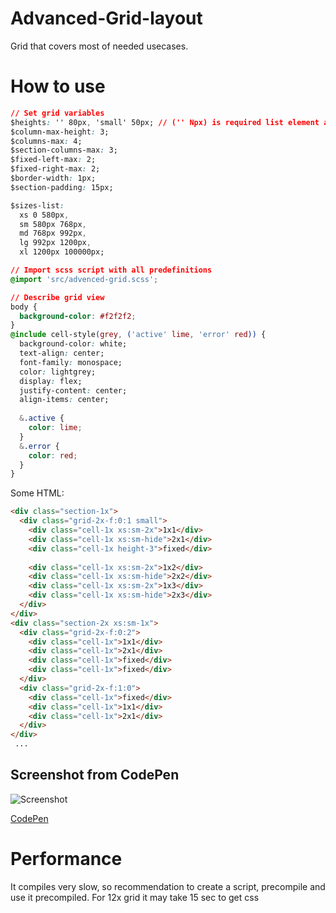 # Advanced-Grid-layout
Grid that covers most of needed usecases.

# How to use

```css
// Set grid variables
$heights: '' 80px, 'small' 50px; // ('' Npx) is required list element as default state
$column-max-height: 3;
$columns-max: 4;
$section-columns-max: 3;
$fixed-left-max: 2;
$fixed-right-max: 2;
$border-width: 1px;
$section-padding: 15px;

$sizes-list:
  xs 0 580px,
  sm 580px 768px,
  md 768px 992px,
  lg 992px 1200px,
  xl 1200px 100000px;

// Import scss script with all predefinitions
@import 'src/advenced-grid.scss';

// Describe grid view
body {
  background-color: #f2f2f2;
}
@include cell-style(grey, ('active' lime, 'error' red)) {
  background-color: white;
  text-align: center;
  font-family: monospace;
  color: lightgrey;
  display: flex;
  justify-content: center;
  align-items: center;
  
  &.active {
    color: lime;
  }
  &.error {
    color: red;
  }
}

```

Some HTML:
```html
<div class="section-1x">
  <div class="grid-2x-f:0:1 small">
    <div class="cell-1x xs:sm-2x">1x1</div>
    <div class="cell-1x xs:sm-hide">2x1</div>
    <div class="cell-1x height-3">fixed</div>
    
    <div class="cell-1x xs:sm-2x">1x2</div>
    <div class="cell-1x xs:sm-hide">2x2</div>
    <div class="cell-1x xs:sm-2x">1x3</div>
    <div class="cell-1x xs:sm-hide">2x3</div>
  </div>
</div>
<div class="section-2x xs:sm-1x">
  <div class="grid-2x-f:0:2">
    <div class="cell-1x">1x1</div>
    <div class="cell-1x">2x1</div>
    <div class="cell-1x">fixed</div>
    <div class="cell-1x">fixed</div>
  </div>
  <div class="grid-2x-f:1:0">
    <div class="cell-1x">fixed</div>
    <div class="cell-1x">1x1</div>
    <div class="cell-1x">2x1</div>
  </div>
</div>
 ...
```

## Screenshot from CodePen
![Screenshot](https://i.snag.gy/yIHC4q.jpg)

[CodePen](https://codepen.io/anon/pen/KRgbgw?editors=1100)

# Performance

It compiles very slow, so recommendation to create a script, precompile and use it precompiled. For 12x grid it may take 15 sec to get css
